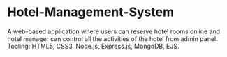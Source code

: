 # Hotel-Management-System
A web-based application where users can reserve hotel rooms online and hotel manager can control all the activities of the hotel from admin panel.
Tooling: HTML5, CSS3, Node.js, Express.js, MongoDB, EJS.
